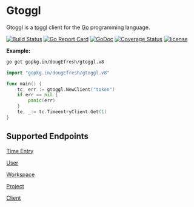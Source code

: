 # Gtoggl 
 
 Gtoggl is a [toggl](https://github.com/toggl/toggl_api_docs) client for the [Go](http://www.golang.org/) programming language.
 
[![Build Status](https://travis-ci.org/dougEfresh/gtoggl.svg?branch=master)](https://travis-ci.org/dougEfresh/gtoggl)
[![Go Report Card](https://goreportcard.com/badge/github.com/dougEfresh/gtoggl)](https://goreportcard.com/report/github.com/dougEfresh/gtoggl)
[![GoDoc](https://godoc.org/github.com/dougEfresh/gtoggl?status.svg)](https://godoc.org/github.com/dougEfresh/gtoggl)
[![Coverage Status](https://coveralls.io/repos/github/dougEfresh/gtoggl/badge.svg?branch=master)](https://coveralls.io/github/dougEfresh/gtoggl?branch=master)
[![license](http://img.shields.io/badge/license-MIT-red.svg?style=flat)](https://raw.githubusercontent.com/dougEfresh/gtoggl/master/LICENSE)

**Example:**

```sh
go get gopkg.in/dougEfresh/gtoggl.v8
```


```go
import "gopkg.in/dougEfresh/gtoggl.v8"

func main() {
    tc, err := gtoggl.NewClient("token")
    if err == nil {
    	panic(err)
    }
    te, _:= tc.TimeentryClient.Get(1)
}
``` 

## Supported Endpoints 

[Time Entry](https://github.com/dougEfresh/toggl-timeeentry)

[User](https://github.com/dougEfresh/toggl-user)

[Workspace](https://github.com/dougEfresh/toggl-workspace)

[Project](https://github.com/dougEfresh/toggl-project)

[Client](https://github.com/dougEfresh/toggl-client)
 
 